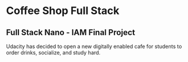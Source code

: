 # Coffee Shop Full Stack

## Full Stack Nano - IAM Final Project

Udacity has decided to open a new digitally enabled cafe for students to order drinks, socialize, and study hard. 







